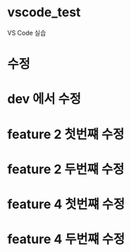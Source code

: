 # vscode_test
VS Code 실습
# 수정
# dev 에서 수정
# feature 2 첫번쨰 수정
# feature 2 두번쨰 수정
# feature 4 첫번쨰 수정
# feature 4 두번쨰 수정